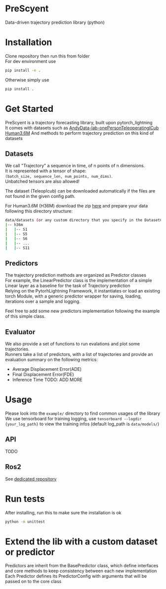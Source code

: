 # PreScyent
Data-driven trajectory prediction library (python)  

# Installation
Clone repository then run this from folder  
For dev environment use  
```bash
pip install -e .
```
Otherwise simply use  
```bash
pip install .
```

# Get Started

PreScyent is a trajectory forecasting library, built upon pytorch_lightning  
It comes with datasets such as [AndyData-lab-onePersonTeleoperatingICub](https://zenodo.org/record/5913573)  
[Human3.6M](http://vision.imar.ro/human3.6m/description.php)
And methods to perform trajectory prediction on this kind of datasets  
  
## Datasets
We call "Trajectory" a sequence in time, of n points of n dimensions.  
It is represented with a tensor of shape:  
`(batch_size, sequence_len, num_points, num_dims)`.  
Unbatched tensors are also allowed!  
  
The dataset (TeleopIcub) can be downloaded automatically if the files are not found in the given config path.  
  
For Human3.6M (H36M) download the zip [here](http://www.cs.stanford.edu/people/ashesh/h3.6m.zip) and prepare your data following this directory structure:  
```bash
data/datasets (or any custom directory that you specify in the DatasetConfig object)
|-- h36m
|   |-- S1
|   |-- S5
|   |-- S6
|   |-- ...
|   |-- S11
```
## Predictors
The trajectory prediction methods are organized as Predictor classes  
For example, the LinearPredictor class is the implementation of a simple Linear layer as a baseline for the task of Trajectory prediction  
Relying on the PytorhLightning Framework, it instantiates or load an existing torch Module, with a generic predictor wrapper for saving, loading, iterations over a sample and logging.  
  
Feel free to add some new predictors implementation following the example of this simple class.  

## Evaluator
We also provide a set of functions to run evalations and  plot some trajectories.  
Runners take a list of predictors, with a list of trajectories and provide an evaluation summary on the following metrics:
- Average Displacement Error(ADE)
- Final Displacement Error(FDE)
- Inference Time
TODO: ADD MORE


# Usage

Please look into the `example/` directory to find common usages of the library  
We use tensorboard for training logging, use `tensorboard --logdir {your_log_path}` to view the training infos (default log_path is `data/models/`)  

## API

TODO  
## Ros2

See [dedicated repository](https://github.com/hucebot/ros2_prescyent/tree/dev)

# Run tests

After installing, run this to make sure the installation is ok  

```bash
python -m unittest
```

# Extend the lib with a custom dataset or predictor

Predictors are inherit from the BasePredictor class, which define interfaces and core methods to keep consistency between each new implementation  
Each Predictor defines its PredictorConfig with arguments that will be passed on to the core class  
